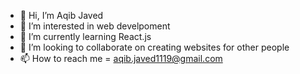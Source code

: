 - 👋 Hi, I’m Aqib Javed 
- 👀 I’m interested in web develpoment 
- 🌱 I’m currently learning React.js 
- 💞️ I’m looking to collaborate on creating websites for other people 
- 📫 How to reach me = aqib.javed1119@gmail.com

<!---
aqib-javed1119/aqib-javed1119 is a ✨ special ✨ repository because its `README.md` (this file) appears on your GitHub profile.
You can click the Preview link to take a look at your changes.
--->
